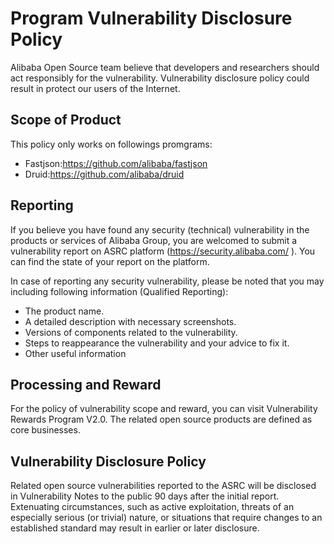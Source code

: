 # Program Vulnerability Disclosure Policy
Alibaba Open Source team believe that developers and researchers should act responsibly for the vulnerability. Vulnerability disclosure policy could result in protect our users of the Internet.

## Scope of Product
This policy only works on followings promgrams:
* Fastjson:https://github.com/alibaba/fastjson
* Druid:https://github.com/alibaba/druid

## Reporting
If you believe you have found any security (technical) vulnerability in the products or services of Alibaba Group, you are welcomed to submit a vulnerability report on ASRC platform (https://security.alibaba.com/ ). You can find the state of your report on the platform.

In case of reporting any security vulnerability, please be noted that you may including following information (Qualified Reporting):
* The product name.
* A detailed description with necessary screenshots.
* Versions of components related to the vulnerability.
* Steps to reappearance the vulnerability and your advice to fix it.
* Other useful information

## Processing and Reward
For the policy of vulnerability scope and reward, you can visit Vulnerability Rewards Program V2.0.
The related open source products are defined as core businesses.  

## Vulnerability Disclosure Policy
Related open source vulnerabilities reported to the ASRC will be disclosed in Vulnerability Notes to the public 90 days after the initial report. Extenuating circumstances, such as active exploitation, threats of an especially serious (or trivial) nature, or situations that require changes to an established standard may result in earlier or later disclosure.
